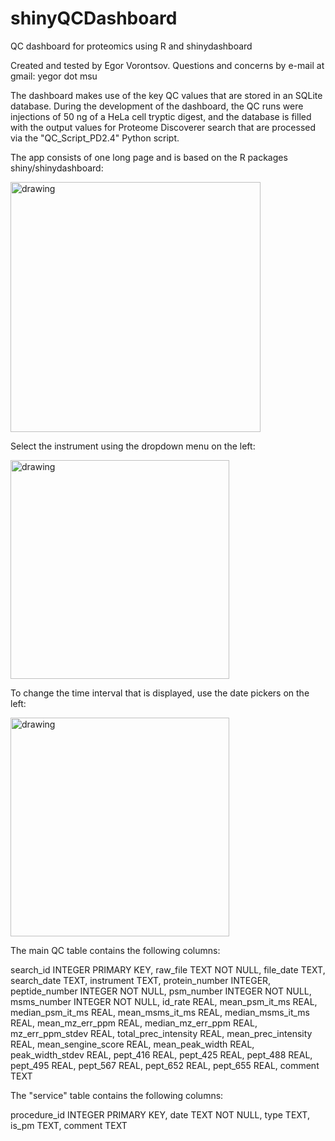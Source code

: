 # shinyQCDashboard
QC dashboard for proteomics using R and shinydashboard

Created and tested by Egor Vorontsov. Questions and concerns by e-mail at gmail: yegor dot msu

The dashboard makes use of the key QC values that are stored in an SQLite database. During the development of the dashboard, the QC runs were injections of 50 ng of a HeLa cell tryptic digest, and the database is filled with the output values for Proteome Discoverer search that are processed via the "QC_Script_PD2.4" Python script.

The app consists of one long page and is based on the R packages shiny/shinydashboard:

<img src="https://github.com/dev-ev/shinyQCDashboard/blob/master/shinyQC_screenshot_1.PNG" alt="drawing" width="400"/>

Select the instrument using the dropdown menu on the left:

<img src="https://github.com/dev-ev/shinyQCDashboard/blob/master/shinyQC_screenshot_5.PNG" alt="drawing" width="350"/>


To change the time interval that is displayed, use the date pickers on the left:

<img src="https://github.com/dev-ev/shinyQCDashboard/blob/master/shinyQC_screenshot_4.PNG" alt="drawing" width="350"/>


The main QC table contains the following columns:

search_id INTEGER PRIMARY KEY,
raw_file TEXT NOT NULL,
file_date TEXT,
search_date TEXT,
instrument TEXT,
protein_number INTEGER,
peptide_number INTEGER NOT NULL,
psm_number INTEGER NOT NULL,
msms_number INTEGER NOT NULL,
id_rate REAL,
mean_psm_it_ms REAL,
median_psm_it_ms REAL,
mean_msms_it_ms REAL,
median_msms_it_ms REAL,
mean_mz_err_ppm REAL,
median_mz_err_ppm REAL,
mz_err_ppm_stdev REAL,
total_prec_intensity REAL,
mean_prec_intensity REAL,
mean_sengine_score REAL,
mean_peak_width REAL,
peak_width_stdev REAL,
pept_416 REAL,
pept_425 REAL,
pept_488 REAL,
pept_495 REAL,
pept_567 REAL,
pept_652 REAL,
pept_655 REAL,
comment TEXT

The "service" table contains the following columns:

procedure_id INTEGER PRIMARY KEY,
date TEXT NOT NULL,
type TEXT,
is_pm TEXT,
comment TEXT
